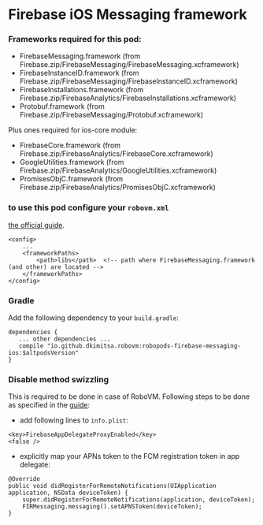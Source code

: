 # Firebase iOS Messaging framework

### Frameworks required for this pod: 
* FirebaseMessaging.framework (from Firebase.zip/FirebaseMessaging/FirebaseMessaging.xcframework)
* FirebaseInstanceID.framework (from Firebase.zip/FirebaseMessaging/FirebaseInstanceID.xcframework)
* FirebaseInstallations.framework (from Firebase.zip/FirebaseAnalytics/FirebaseInstallations.xcframework)
* Protobuf.framework (from Firebase.zip/FirebaseMessaging/Protobuf.xcframework)

Plus ones required for ios-core module:
* FirebaseCore.framework (from Firebase.zip/FirebaseAnalytics/FirebaseCore.xcframework)
* GoogleUtilities.framework (from Firebase.zip/FirebaseAnalytics/GoogleUtilities.xcframework)
* PromisesObjC.framework (from Firebase.zip/FirebaseAnalytics/PromisesObjC.xcframework)

### to use this pod configure your `robovm.xml`
[the official guide](https://firebase.google.com/docs/cloud-messaging/ios/client).

```
<config>
    ...
    <frameworkPaths>
        <path>libs</path>  <!-- path where FirebaseMessaging.framework (and other) are located -->
    </frameworkPaths>
</config>
```

### Gradle

Add the following dependency to your `build.gradle`:

```
dependencies {
   ... other dependencies ...
   compile "io.github.dkimitsa.robovm:robopods-firebase-messaging-ios:$altpodsVersion"
}
```

### Disable method swizzling
This is required to be done in case of RoboVM. Following steps to be done as specified in the [guide](https://firebase.google.com/docs/cloud-messaging/ios/client):
- add following lines to `info.plist`:  
```
<key>FirebaseAppDelegateProxyEnabled</key>
<false />
```
- explicitly map your APNs token to the FCM registration token in app delegate:  
```
@Override
public void didRegisterForRemoteNotifications(UIApplication application, NSData deviceToken) {
    super.didRegisterForRemoteNotifications(application, deviceToken);
    FIRMessaging.messaging().setAPNSToken(deviceToken);
}
```
 